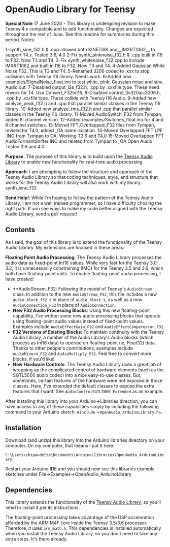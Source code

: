 OpenAudio Library for Teensy
===========================

**Special Note**  17 June 2020 - This library is undergoing revision to make Teensy 4.x compatible and to add functionality.  Changes are expected throughout the rest of June.  See this readme for summaries during this period.  Notes:

1-synth_sine_f32.h & .cpp allowed both KINETISK and__IMXRT1062__ to support T4.x.  Tested 3.6, 4.0
2-Fix synth_pinknoise_f32.h & .cpp built in I16 to F32. Now T3 and T4.
3-Fix synth_whitenoise_f32.cpp to include IMXRT1062  and built in I16 to F32. Now T3 and T4.
4-Added Gaussian White Noise F32. This is T3 and T4.
5-Renamed 3206 codec to .xxx to stop collisions with Teensy I16 library. Needs work. 
6-Added new examples/SignalNoise_float.ino to test white, pink, Gaussian noise and sine. Audio out. 
7-Disabled output_i2s_f32.h, .cpp by .xxxfile type. These need rework for T4. Use Convert_F32toI16. 
8-Disabled control_tlv320aic3206.h, .cpp by .xxxfile type. These collide with Teensy I16 Audio. 
9-Added new analyze_peak_f32.h and .cpp that parallel similar classes in the Teensy I16 library. 
10-Added new analyze_rms_f32.h and .cpp that parallel similar classes in the Teensy I16 library. 
11-Moved AudioSwitch_F32 from Tympan, added 8-channel version. 
12-Added /examples/Switches_float.ino for 4 and 8 channel switches. 
13-Moved FFT_Overlapped_F32 files from Tympan, revised for T4.0, added _OA name isolation. 
14-Moved Overlapped FFT LPF .INO from Tympan to OA.  Working T3.6 and T4.0 
15-Moved Overlapped FFT AudioFormantShifter INO and related from Tympan to _OA Open Audio. Tested 3.6 and 4.0.

**Purpose**: The purpose of this library is to build upon the [Teensy Audio Library](http://www.pjrc.com/teensy/td_libs_Audio.html) to enable new functionality for real-time audio processing.

**Approach**: I am attempting to follow the structure and approach of the Teensy Audio Library so that coding techniques, style, and structure that works for the Teensy Audio Library will also work with my library.  synth_sine_f32

**Send Help!**:  While I'm hoping to follow the pattern of the Teensy Audio Library, I am not a well trained programmer, so I have difficulty chosing the right path.  If you see ways to make my code better aligned with the Teensy Audio Library, send a pull request!

Contents
---------

As I said, the goal of this library is to extend the functionality of the Teensy Audio Library.  My extensions are focused in these areas:

**Floating Point Audio Processing**:  The Teensy Audio Library processes the audio data as fixed-point Int16 values.  While very fast for the Teensy 3.0-3.2, it is unnecessarily constraining (IMO) for the Teensy 3.5 and 3.6, which both have floating-point units.  To enable floating-point audio processing, I have created:
* **AudioStream_F32: Following the model of Teensy's `AudioStream` class.  In addition to the new `AudioStream_F32`, this file includes a new `audio_block_f32_t` in place of `audio_block_t`, as well as a new `AudioConnection_F32` in place of `AudioConnection`.
* **New F32 Audio Processing Blocks**: Using this new floating-point capability, I've written some new audio processing blocks that operate using floating-point audio values instead of fixed-point values.  Examples include `AudioEffectGain_F32` and `AudioEffectComperessor_F32`.
* **F32 Versions of Existing Blocks**: To maintain continuity with the Teensy Audio Library, a number of the Audio Library's Audio blocks (which process as Int16 data) to operate on floating-point (ie, Float32) data.  Thanks to other people's contributions, examples include `AudioMixer4_F32` and `AudioMultiply_F32`.  Feel free to convert more blocks, if you'd like!
* **New Hardware Controls**: The Teensy Audio Library does a great job of wrapping up the complicated control of hardware elements (such as the SGTL5000 audio codec) into a nice easy-to-use classes.  But, sometimes, certain features of the hardware were not exposed in those classes.  Here, I've extended the default classes to expose the extra features that I want.  See `AudioControlSGTL5000_Extended` as an example.

After installing this library into your Arduino->Libraries direction, you can have access to any of these capabilities simply by including the following command in your Arduino sketch: `#include <OpenAudio_ArduinoLibrary.h>`.

Installation
------------

Download (and unzip) this library into the Arduino libraries directory on your computer.  On my computer, that means I put it here:

`C:\Users\chipaudette\Documents\Arduino\libraries\OpenAudio_ArduinoLibrary`

Restart your Arduino IDE and you should now see this libraries example sketches under File->Examples->OpenAudio_ArduinoLibrary

Dependencies
------------

This library extends the functionality of the [Teensy Audio Library](http://www.pjrc.com/teensy/td_libs_Audio.html), so you'll need to install it per its instructions.

The floating-point processing takes advantage of the DSP acceleration afforded by the ARM M4F core inside the Teensy 3.5/3.6 processor.  Therefore, it uses `arm_math.h`.  This dependencies is installed automatically when you install the Teensy Audio Library, so you don't need to take any extra steps.  It's there already.

